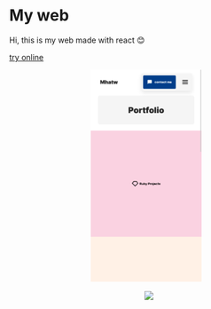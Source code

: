 # My web

Hi, this is my web made with react 😊

[try online](https://mhatw.vercel.app/)
<p align="center">
<img src="./src/assets/website.png"
     alt="home screenshot"
     style="margin-right: 10px;width:200px" />
</p>
<p align="center">
  <a href="https://skillicons.dev">
    <img src="https://skills.thijs.gg/icons?i=react,js,html,css,vscode" />
  </a>
</p>

